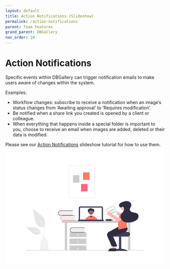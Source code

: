 ```yaml
---
layout: default
title: Action Notifications (Slideshow)
permalink: /action-notifications
parent: Team Features
grand_parent: DBGallery
nav_order: 10
---
```


# Action Notifications

Specific events within DBGallery can trigger notification emails to make users aware of changes within the system.  

Examples:
- Workflow changes: subscribe to receive a notification when an image’s status changes from ‘Awaiting approval’ to ‘Requires modification’.
- Be notified when a share link you created is opened by a client or colleague.
- When everything that happens inside a special folder is important to you, choose to receive an email when images are added, deleted or their data is modified. 


Please see our <a href="https://docs.google.com/presentation/d/1BYskIbdj2iIGEil0oRZy1rBY6h0WQ93tEubuJB-f2Ck/edit?usp=sharing" target="_blank">Action Notifications</a> slideshow tutorial for how to use them.

![Learning Grapic](/assets/undraw_Online_learning.png)
